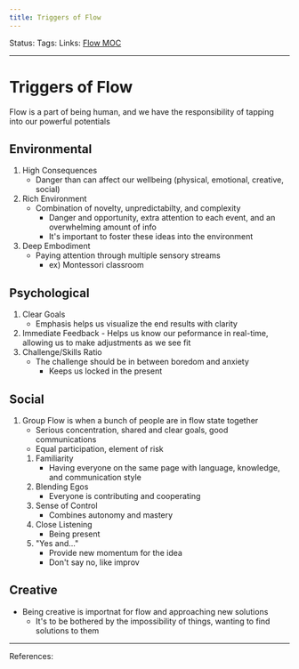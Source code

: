 ```yaml
---
title: Triggers of Flow
---
```

Status:
Tags:
Links: [Flow MOC](out/flow-moc.md)
___
# Triggers of Flow
Flow is a part of being human, and we have the responsibility of tapping into our powerful potentials
## Environmental
1. High Consequences
	- Danger than can affect our wellbeing (physical, emotional, creative, social)
2. Rich Environment
	- Combination of novelty, unpredictabilty, and complexity
		- Danger and opportunity, extra attention to each event, and an overwhelming amount of info
		- It's important to foster these ideas into the environment
3. Deep Embodiment
	- Paying attention through multiple sensory streams
		- ex) Montessori classroom
## Psychological
1. Clear Goals
	- Emphasis helps us visualize the end results with clarity
2. Immediate Feedback
		- Helps us know our peformance in real-time, allowing us to make adjustments as we see fit
3. Challenge/Skills Ratio
	- The challenge should be in between boredom and anxiety
		- Keeps us locked in the present
## Social
1. Group Flow is when a bunch of people are in flow state together
	- Serious concentration, shared and clear goals, good communications
	- Equal participation, element of risk
	1. Familiarity
		- Having everyone on the same page with language, knowledge, and communication style
	2. Blending Egos
		- Everyone is contributing and cooperating
	3. Sense of Control
		- Combines autonomy and mastery
	4. Close Listening
		- Being present
	5. "Yes and..."
		- Provide new momentum for the idea
		- Don't say no, like improv
## Creative
- Being creative is importnat for flow and approaching new solutions
	- It's to be bothered by the impossibility of things, wanting to find solutions to them
___
References:
